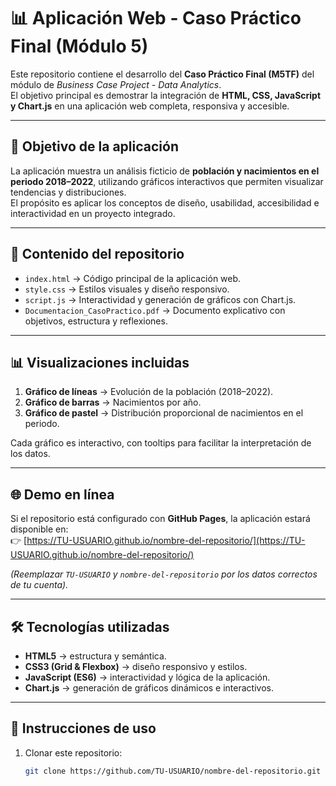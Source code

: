 # 📊 Aplicación Web - Caso Práctico Final (Módulo 5)

Este repositorio contiene el desarrollo del **Caso Práctico Final (M5TF)** del módulo de *Business Case Project - Data Analytics*.  
El objetivo principal es demostrar la integración de **HTML, CSS, JavaScript y Chart.js** en una aplicación web completa, responsiva y accesible.

---

## 🚀 Objetivo de la aplicación
La aplicación muestra un análisis ficticio de **población y nacimientos en el periodo 2018–2022**, utilizando gráficos interactivos que permiten visualizar tendencias y distribuciones.  
El propósito es aplicar los conceptos de diseño, usabilidad, accesibilidad e interactividad en un proyecto integrado.

---

## 📂 Contenido del repositorio
- `index.html` → Código principal de la aplicación web.  
- `style.css` → Estilos visuales y diseño responsivo.  
- `script.js` → Interactividad y generación de gráficos con Chart.js.  
- `Documentacion_CasoPractico.pdf` → Documento explicativo con objetivos, estructura y reflexiones.  

---

## 📊 Visualizaciones incluidas
1. **Gráfico de líneas** → Evolución de la población (2018–2022).  
2. **Gráfico de barras** → Nacimientos por año.  
3. **Gráfico de pastel** → Distribución proporcional de nacimientos en el periodo.  

Cada gráfico es interactivo, con tooltips para facilitar la interpretación de los datos.

---

## 🌐 Demo en línea
Si el repositorio está configurado con **GitHub Pages**, la aplicación estará disponible en:  
👉 [https://TU-USUARIO.github.io/nombre-del-repositorio/](https://TU-USUARIO.github.io/nombre-del-repositorio/)  

*(Reemplazar `TU-USUARIO` y `nombre-del-repositorio` por los datos correctos de tu cuenta).*

---

## 🛠️ Tecnologías utilizadas
- **HTML5** → estructura y semántica.  
- **CSS3 (Grid & Flexbox)** → diseño responsivo y estilos.  
- **JavaScript (ES6)** → interactividad y lógica de la aplicación.  
- **Chart.js** → generación de gráficos dinámicos e interactivos.  

---

## 📌 Instrucciones de uso
1. Clonar este repositorio:  
   ```bash
   git clone https://github.com/TU-USUARIO/nombre-del-repositorio.git
